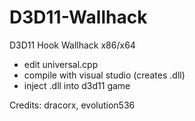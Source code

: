 # D3D11-Wallhack
D3D11 Hook Wallhack x86/x64

- edit universal.cpp 
- compile with visual studio (creates .dll)
- inject .dll into d3d11 game

Credits: dracorx, evolution536
